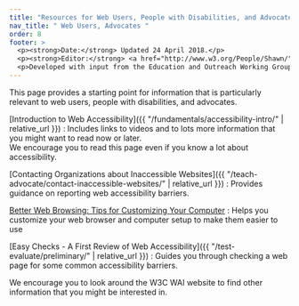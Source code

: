 ```yaml
---
title: "Resources for Web Users, People with Disabilities, and Advocates"
nav_title: " Web Users, Advocates "
order: 8
footer: >
  <p><strong>Date:</strong> Updated 24 April 2018.</p>
  <p><strong>Editor:</strong> <a href="http://www.w3.org/People/Shawn/">Shawn Lawton Henry</a>.</p>
  <p>Developed with input from the Education and Outreach Working Group (<a href="http://www.w3.org/WAI/EO/">EOWG</a>).</p>
---
```


This page provides a starting point for information that is particularly relevant to web users, people with disabilities, and advocates.

[Introduction to Web Accessibility]({{ "/fundamentals/accessibility-intro/" | relative_url }})
: Includes links to videos and to lots more information that you might want to read now or later.<br/>We encourage you to read this page even if you know a lot about accessibility.

[Contacting Organizations about Inaccessible  Websites]({{ "/teach-advocate/contact-inaccessible-websites/" |  relative_url }})
: Provides guidance on reporting web accessibility barriers.

[Better Web Browsing: Tips for Customizing Your Computer](https://www.w3.org/WAI/users/browsing)
: Helps you customize your web browser and  computer setup to make them easier to use

[Easy Checks - A First Review of Web Accessibility]({{  "/test-evaluate/preliminary/" | relative_url }})
: Guides you through  checking a web page for some common accessibility barriers.

We encourage you to look around the W3C WAI website to find other information that you might be interested in.
